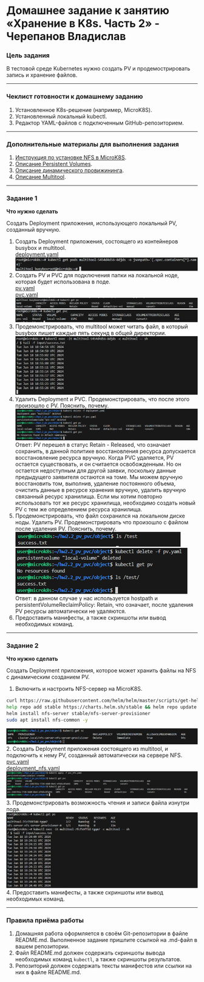# Домашнее задание к занятию «Хранение в K8s. Часть 2» - Черепанов Владислав

### Цель задания

В тестовой среде Kubernetes нужно создать PV и продемострировать запись и хранение файлов.

------

### Чеклист готовности к домашнему заданию

1. Установленное K8s-решение (например, MicroK8S).
2. Установленный локальный kubectl.
3. Редактор YAML-файлов с подключенным GitHub-репозиторием.

------

### Дополнительные материалы для выполнения задания

1. [Инструкция по установке NFS в MicroK8S](https://microk8s.io/docs/nfs). 
2. [Описание Persistent Volumes](https://kubernetes.io/docs/concepts/storage/persistent-volumes/). 
3. [Описание динамического провижининга](https://kubernetes.io/docs/concepts/storage/dynamic-provisioning/). 
4. [Описание Multitool](https://github.com/wbitt/Network-MultiTool).

------

### Задание 1

**Что нужно сделать**

Создать Deployment приложения, использующего локальный PV, созданный вручную.

1. Создать Deployment приложения, состоящего из контейнеров busybox и multitool.  
[deployment.yaml](https://github.com/plusvaldis/kuber-homeworks/blob/main/2.2/object/deployment.yaml "Деплой")  
![1](https://github.com/plusvaldis/kuber-homeworks/blob/main/2.2/img/1.png)  
2. Создать PV и PVC для подключения папки на локальной ноде, которая будет использована в поде.  
[pv.yaml](https://github.com/plusvaldis/kuber-homeworks/blob/main/2.2/object/pv.yaml "PV")  
[pvc.yaml](https://github.com/plusvaldis/kuber-homeworks/blob/main/2.2/object/pvc.yaml "PVC")  
![2](https://github.com/plusvaldis/kuber-homeworks/blob/main/2.2/img/2.png)  
![3](https://github.com/plusvaldis/kuber-homeworks/blob/main/2.2/img/3.png)  
3. Продемонстрировать, что multitool может читать файл, в который busybox пишет каждые пять секунд в общей директории.  
![4](https://github.com/plusvaldis/kuber-homeworks/blob/main/2.2/img/4.png)  
4. Удалить Deployment и PVC. Продемонстрировать, что после этого произошло с PV. Пояснить, почему.  
![5](https://github.com/plusvaldis/kuber-homeworks/blob/main/2.2/img/5.png)  
Ответ: PV перешел в статус Retain - Released, что означает сохранить, в данной политике восстановления ресурса допускается восстановление ресурса вручную. Когда PVC удаляется, PV остается существовать, и он считается освобожденным. Но он остается недоступным для другой заявки, поскольку данные предыдущего заявителя остаются на томе. Мы можем вручную восстановить том, выполнив, удаление постоянного объема, очистить данные в ресурсе хранения вручную, удалить вручную связанный ресурс хранилища. Если мы хотим повторно использовать тот же ресурс хранилища, необходимо создать новый PV с тем же определением ресурса хранилища.  
5. Продемонстрировать, что файл сохранился на локальном диске ноды. Удалить PV.  Продемонстрировать что произошло с файлом после удаления PV. Пояснить, почему.  
![6](https://github.com/plusvaldis/kuber-homeworks/blob/main/2.2/img/6.png)  
![7](https://github.com/plusvaldis/kuber-homeworks/blob/main/2.2/img/7.png)  
Ответ: в данном случае у нас используется hostpath и persistentVolumeReclaimPolicy: Retain, что означает, после удаления PV ресурсы автоматически не удаляются. 
5. Предоставить манифесты, а также скриншоты или вывод необходимых команд.

------

### Задание 2

**Что нужно сделать**

Создать Deployment приложения, которое может хранить файлы на NFS с динамическим созданием PV.

1. Включить и настроить NFS-сервер на MicroK8S.  
```bash
curl https://raw.githubusercontent.com/helm/helm/master/scripts/get-helm-3 | bash  
help repo add stable https://charts.helm.sh/stable && helm repo update  
helm install nfs-server stable/nfs-server-provisioner  
sudo apt install nfs-common -y  
```  
![8](https://github.com/plusvaldis/kuber-homeworks/blob/main/2.2/img/8.png)  
2. Создать Deployment приложения состоящего из multitool, и подключить к нему PV, созданный автоматически на сервере NFS.  
[pvc.yaml](https://github.com/plusvaldis/kuber-homeworks/blob/main/2.2/object/pvc_nfs.yaml "PVC_NFS")  
[deployment_nfs.yaml](https://github.com/plusvaldis/kuber-homeworks/blob/main/2.2/object/pdeployment_nfs.yaml "DEPLOYMENT_NFS")  
![9](https://github.com/plusvaldis/kuber-homeworks/blob/main/2.2/img/9.png)  
3. Продемонстрировать возможность чтения и записи файла изнутри пода.  
![10](https://github.com/plusvaldis/kuber-homeworks/blob/main/2.2/img/10.png)  
4. Предоставить манифесты, а также скриншоты или вывод необходимых команд.

------

### Правила приёма работы

1. Домашняя работа оформляется в своём Git-репозитории в файле README.md. Выполненное задание пришлите ссылкой на .md-файл в вашем репозитории.
2. Файл README.md должен содержать скриншоты вывода необходимых команд `kubectl`, а также скриншоты результатов.
3. Репозиторий должен содержать тексты манифестов или ссылки на них в файле README.md.
